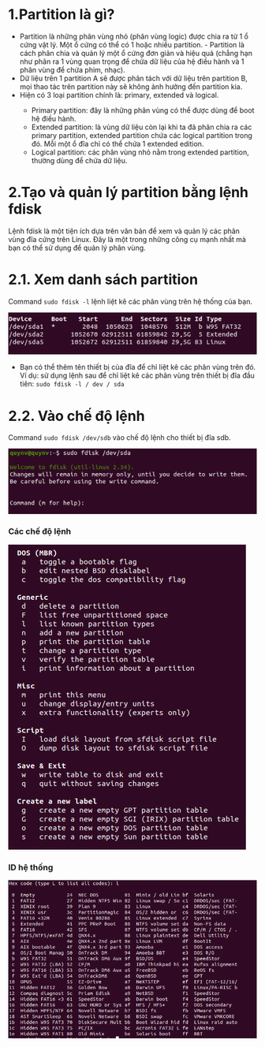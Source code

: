 # 1.Partition là gì?

- Partition là những phân vùng nhỏ (phân vùng logic) được chia ra từ 1 ổ cứng vật lý. Một ổ cứng có thể có 1 hoặc nhiều partition. - Partition là cách phân chia và quản lý một ổ cứng đơn giản và hiệu quả (chẳng hạn như phân ra 1 vùng quan trọng để chứa dữ liệu của hệ điều hành và 1 phân vùng để chứa phim, nhạc).
- Dữ liệu trên 1 partition A sẽ được phân tách với dữ liệu trên partition B, mọi thao tác trên partition này sẽ không ảnh hưởng đến partition kia.
- Hiện có 3 loại partition chính là: primary, extended và logical.

<ul>
  <ul>
    <li> Primary partition: đây là những phân vùng có thể được dùng để boot hệ điều hành.
    <li> Extended partition: là vùng dữ liệu còn lại khi ta đã phân chia ra các primary partition, extended partition chứa các logical partition trong đó. Mỗi một ổ đĩa chỉ có thể chứa 1 extended edition.
    <li> Logical partition: các phân vùng nhỏ nằm trong extended partition, thường dùng để chứa dữ liệu.
    </li>  
     </ul>
     </ul>

# 2.Tạo và quản lý partition bằng lệnh fdisk

Lệnh fdisk là một tiện ích dựa trên văn bản để xem và quản lý các phân vùng đĩa cứng trên Linux. Đây là một trong những công cụ mạnh nhất mà bạn có thể sử dụng để quản lý phân vùng.

# 2.1. Xem danh sách partition

Command `sudo fdisk -l` lệnh liệt kê các phân vùng trên hệ thống của bạn.

<img src="https://github.com/lean15998/Linux/blob/main/images/09.1.PNG">

- Bạn có thể thêm tên thiết bị của đĩa để chỉ liệt kê các phân vùng trên đó. Ví dụ: sử dụng lệnh sau để chỉ liệt kê các phân vùng trên thiết bị đĩa đầu tiên: `sudo fdisk -l / dev / sda`

# 2.2. Vào chế độ lệnh

Command `sudo fdisk /dev/sdb` vào chế độ lệnh cho thiết bị đĩa sdb.

<img src="https://github.com/lean15998/Linux/blob/main/images/09.2.PNG">

### Các chế độ lệnh

<img src="https://github.com/lean15998/Linux/blob/main/images/09.3.PNG">

### ID hệ thống

<img src="https://github.com/lean15998/Linux/blob/main/images/09.4.PNG">
